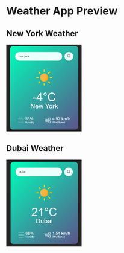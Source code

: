# Weather App Preview

## New York Weather
<img src="images/Screenshot_1.png" alt="New York Weather" width="200">

## Dubai Weather
<img src="images/Screenshot_2.png" alt="Dubai Weather" width="200">
